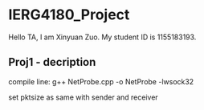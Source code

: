 # IERG4180_Project
Hello TA, I am Xinyuan Zuo.
My student ID is 1155183193.

## Proj1 - decription
compile line: g++ NetProbe.cpp -o NetProbe -lwsock32

set pktsize as same with sender and receiver